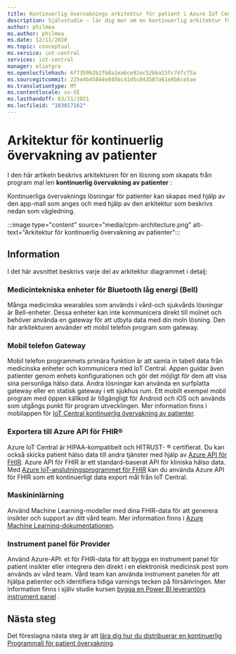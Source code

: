 ```yaml
---
title: Kontinuerlig övervaknings arkitektur för patient i Azure IoT Central | Microsoft Docs
description: Självstudie – lär dig mer om en kontinuerlig arkitektur för patient övervaknings lösning.
author: philmea
ms.author: philmea
ms.date: 12/11/2020
ms.topic: conceptual
ms.service: iot-central
services: iot-central
manager: eliotgra
ms.openlocfilehash: 6f7359b2b2fb0a1ea6ce92ec52bba15fc74fc75a
ms.sourcegitcommit: 225e4b45844e845bc41d5c043587a61e6b6ce5ae
ms.translationtype: MT
ms.contentlocale: sv-SE
ms.lasthandoff: 03/11/2021
ms.locfileid: "103017162"
---
```

# <a name="continuous-patient-monitoring-architecture"></a>Arkitektur för kontinuerlig övervakning av patienter

I den här artikeln beskrivs arkitekturen för en lösning som skapats från program mal len **kontinuerlig övervakning av patienter** :

Kontinuerliga övervaknings lösningar för patienter kan skapas med hjälp av den app-mall som anges och med hjälp av den arkitektur som beskrivs nedan som vägledning.

:::image type="content" source="media/cpm-architecture.png" alt-text="Arkitektur för kontinuerlig övervakning av patienter":::

## <a name="details"></a>Information

I det här avsnittet beskrivs varje del av arkitektur diagrammet i detalj:

### <a name="bluetooth-low-energy-ble-medical-devices"></a>Medicintekniska enheter för Bluetooth låg energi (Bell)

Många medicinska wearables som används i vård-och sjukvårds lösningar är Bell-enheter. Dessa enheter kan inte kommunicera direkt till molnet och behöver använda en gateway för att utbyta data med din moln lösning. Den här arkitekturen använder ett mobil telefon program som gateway.

### <a name="mobile-phone-gateway"></a>Mobil telefon Gateway

Mobil telefon programmets primära funktion är att samla in tabell data från medicinska enheter och kommunicera med IoT Central. Appen guidar även patienter genom enhets konfigurationen och gör det möjligt för dem att visa sina personliga hälso data. Andra lösningar kan använda en surfplatta gateway eller en statisk gateway i ett sjukhus rum. Ett mobilt exempel mobil program med öppen källkod är tillgängligt för Android och iOS och används som utgångs punkt för program utvecklingen. Mer information finns i mobilappen för [IoT Central kontinuerlig övervakning av patienter](/samples/iot-for-all/iotc-cpm-sample/iotc-cpm-sample/).

### <a name="export-to-azure-api-for-fhirreg"></a>Exportera till Azure API för FHIR&reg;

Azure IoT Central är HIPAA-kompatibelt och HITRUST- &reg; certifierat. Du kan också skicka patient hälso data till andra tjänster med hjälp av [Azure API för FHIR](../../healthcare-apis/fhir/overview.md). Azure API för FHIR är ett standard-baserat API för kliniska hälso data. Med [Azure IoT-anslutningsprogrammet för FHIR](../../healthcare-apis/fhir/iot-fhir-portal-quickstart.md) kan du använda Azure API för FHIR som ett kontinuerligt data export mål från IoT Central.

### <a name="machine-learning"></a>Maskininlärning

Använd Machine Learning-modeller med dina FHIR-data för att generera insikter och support av ditt vård team. Mer information finns i [Azure Machine Learning-dokumentationen](../../machine-learning/index.yml).

### <a name="provider-dashboard"></a>Instrument panel för Provider

Använd Azure-API: et för FHIR-data för att bygga en instrument panel för patient insikter eller integrera den direkt i en elektronisk medicinsk post som används av vård team. Vård team kan använda instrument panelen för att hjälpa patienter och identifiera tidiga varnings tecken på försämringen. Mer information finns i själv studie kursen [bygga en Power BI leverantörs instrument panel](tutorial-health-data-triage.md) .

## <a name="next-steps"></a>Nästa steg

Det föreslagna nästa steg är att [lära dig hur du distribuerar en kontinuerlig Programmall för patient övervakning](tutorial-continuous-patient-monitoring.md).